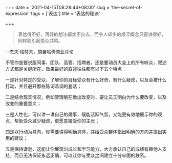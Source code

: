 +++
date = '2021-04-15T08:28:44+08:00'
slug = 'the-secret-of-expression'
tags = ['表达']
title = '表达的秘诀'

+++

> 表达得不好，再好的想法都卖不出去，而令人却步的艰涩概念只要讲得好，同样能引起受众共鸣。

--杰夫·格特夫，摘自哈佛商业评论

不管你是要说服同事、团队、高管、招聘者，还是要动员大会上的所有听众，叙述方式都是关键所在。效果最好的叙述往往都有以下五个特点：

一是针对特定的受众，了解你的目标受众有什么好奇，有什么疑虑，以及会被什么打动，并且避开那些陈词滥调的套话；

二是结合现实情况，例如管理层在做出改变时，要让员工明白为什么要改变，以及改变的重要意义；

三是人性化，可以讲一讲自己的趣事，既能活跃气氛，又能更有效地展示你的观点，帮助受众减少疑虑，更愿意接受你的主张；

四是以行动为导向，你需要讲得明确具体，并给受众群体指出明确的方向并提出实用的建议；

五是保持谦逊，这能让你展现出成长和学习能力，大方承认自己的成绩有赖他人支持，而且无法保证永远正确，可以让你与受众之间建立十分牢固的联系。
